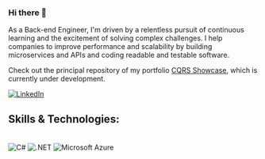 ### Hi there 👋
As a Back-end Engineer, I'm driven by a relentless pursuit of continuous learning and the excitement of solving complex challenges. I help companies to improve performance and scalability by building microservices and APIs and coding readable and testable software.

Check out the principal repository of my portfolio [CQRS Showcase](https://github.com/reinaldogez/cqrs-showcase), which is currently under development.

[![LinkedIn](https://img.shields.io/badge/LinkedIn-0077B5?style=for-the-badge&logo=linkedin&logoColor=white)](https://www.linkedin.com/in/reinaldogez/)

## Skills & Technologies:
<div style="display: inline_block"><br/>
  <img align="center" alt="C#" src="https://img.shields.io/badge/C%23-239120?style=for-the-badge&logo=c-sharp&logoColor=white" />
  <img align="center" alt=".NET" src="https://img.shields.io/badge/.NET-5C2D91?style=for-the-badge&logo=.net&logoColor=white" />
  <img align="center" alt="Microsoft Azure" src="https://img.shields.io/badge/microsoft%20azure-0089D6?style=for-the-badge&logo=microsoft-azure&logoColor=white" />
</div>
